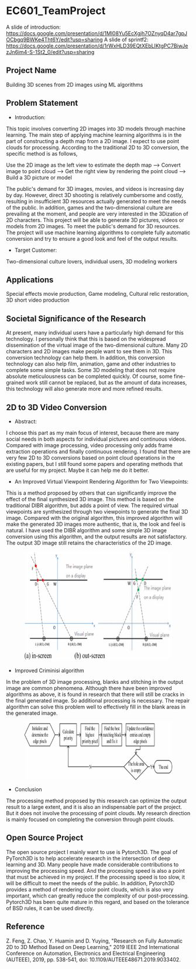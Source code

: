 # EC601_TeamProject
A slide of introduction:
https://docs.google.com/presentation/d/1Ml08Yu5EcXgjh7OZnyqD4ar7gpJOCbgq9BWKe4Tht6Y/edit?usp=sharing
A slide of sprintf2:
https://docs.google.com/presentation/d/1rWxHLD39EQtXEbLIKtgPC7BiwJezJn6im4-S-1St2_0/edit?usp=sharing

## Project Name

 Building 3D scenes from 2D images using ML algorithms

## Problem Statement

* Introduction:

This topic involves converting 2D images into 3D models through machine learning. The main step of applying machine learning algorithms is in the part of constructing a depth map from a 2D image. I expect to use point clouds for processing. According to the traditional 2D to 3D conversion, the specific method is as follows,

Use the 2D image as the left view to estimate the depth map --> Convert image to point cloud --> Get the right view by rendering the point cloud --> Build a 3D picture or model

The public's demand for 3D images, movies, and videos is increasing day by day. However, direct 3D shooting is relatively cumbersome and costly, resulting in insufficient 3D resources actually generated to meet the needs of the public. In addition, games and the two-dimensional culture are prevailing at the moment, and people are very interested in the 3Dization of 2D characters.
This project will be able to generate 3D pictures, videos or models from 2D images. To meet the public's demand for 3D resources. The project will use machine learning algorithms to complete fully automatic conversion and try to ensure a good look and feel of the output results.

* Target Customer:

Two-dimensional culture lovers, individual users, 3D modeling workers

## Applications

Special effects movie production, Game modeling, Cultural relic restoration, 3D short video production

## Societal Significance of the Research

At present, many individual users have a particularly high demand for this technology. I personally think that this is based on the widespread dissemination of the virtual image of the two-dimensional culture. Many 2D characters and 2D images make people want to see them in 3D. This conversion technology can help them.
In addition, this conversion technology can also help film, animation, game and other industries to complete some simple tasks. Some 3D modeling that does not require absolute meticulousness can be completed quickly. Of course, some fine-grained work still cannot be replaced, but as the amount of data increases, this technology will also generate more and more refined results.

## 2D to 3D Video Conversion

* Abstract:

I choose this part as my main focus of interest, because there are many social needs in both aspects for individual pictures and continuous videos. Compared with image processing, video processing only adds frame extraction operations and finally continuous rendering.
I found that there are very few 2D to 3D conversions based on point cloud operations in the existing papers, but I still found some papers and operating methods that are useful for my project. Maybe it can help me do it better.

* An Improved Virtual Viewpoint Rendering Algorithm for Two Viewpoints:

This is a method proposed by others that can significantly improve the effect of the final synthesized 3D image. This method is based on the traditional DIBR algorithm, but adds a point of view. The required virtual viewpoints are synthesized through two viewpoints to generate the final 3D image.
Compared with the original algorithm, this improved algorithm will make the generated 3D images more authentic, that is, the look and feel is natural. I have used the DIBR algorithm and some simple 3D image conversion using this algorithm, and the output results are not satisfactory. The output 3D image still retains the characteristics of the 2D image.

<div align=center>
<img src="/images/fig1.gif" width="180" height="300" style="width:80%">
<div align=left>

* Improved Criminisi algorithm

In the problem of 3D image processing, blanks and stitching in the output image are common phenomena. Although there have been improved algorithms as above, it is found in research that there will still be cracks in the final generated image. So additional processing is necessary.
The repair algorithm can solve this problem well to effectively fill in the blank areas in the generated image.

<div align=center>
<img src="/images/fig2.gif" width="180" height="160" style="width:80%">
<div align=left>

* Conclusion

The processing method proposed by this research can optimize the output result to a large extent, and it is also an indispensable part of the project. But it does not involve the processing of point clouds. My research direction is mainly focused on completing the conversion through point clouds.

## Open Source Project

The open source project I mainly want to use is Pytorch3D. The goal of PyTorch3D is to help accelerate research in the intersection of deep learning and 3D. Many people have made considerable contributions to improving the processing speed. And the processing speed is also a point that must be achieved in my project. If the processing speed is too slow, it will be difficult to meet the needs of the public.
In addition, Pytorch3D provides a method of rendering color point clouds, which is also very important, which can greatly reduce the complexity of our post-processing. Pytorch3D has been quite mature in this regard, and based on the tolerance of BSD rules, it can be used directly.

## Reference

Z. Feng, Z. Chao, Y. Huamin and D. Yuying, "Research on Fully Automatic 2D to 3D Method Based on Deep Learning," 2019 IEEE 2nd International Conference on Automation, Electronics and Electrical Engineering (AUTEEE), 2019, pp. 538-541, doi: 10.1109/AUTEEE48671.2019.9033402.

